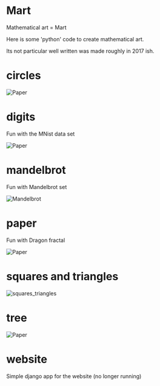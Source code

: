 # Mart

Mathematical art = Mart

Here is some 'python' code to create mathematical art. 

Its not particular well written was made roughly in 2017 ish. 


# circles

![Paper](./circle/Images/example.png)


# digits

Fun with the MNist data set

![Paper](./digits/images/example_e.png)

# mandelbrot

Fun with Mandelbrot set

![Mandelbrot](./mandelbrot/Images/mart_mandelbrot_preview.svg)


# paper

Fun with Dragon fractal

![Paper](./paper/Images/example.png)

# squares and triangles

![squares_triangles](./squares_triangles/Images/summer_winter.svg)

# tree

![Paper](./tree/Images/example.png)

# website

Simple django app for the website (no longer running)